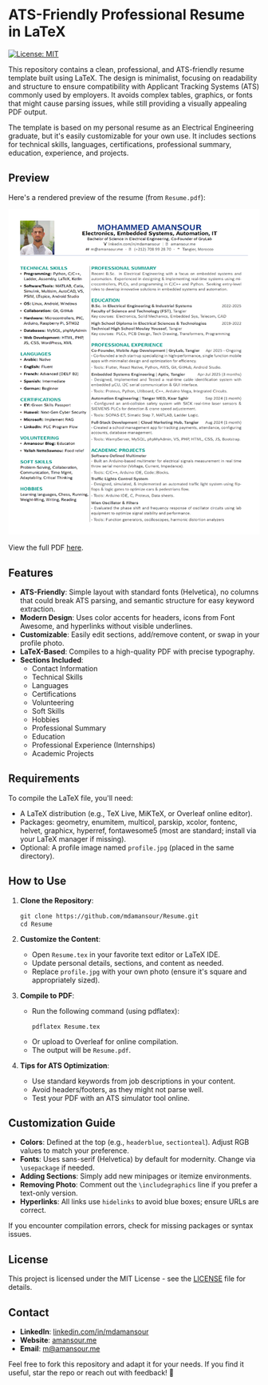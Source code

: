 # ATS-Friendly Professional Resume in LaTeX

[![License: MIT](https://img.shields.io/badge/License-MIT-yellow.svg)](https://opensource.org/licenses/MIT)

This repository contains a clean, professional, and ATS-friendly resume template built using LaTeX. The design is minimalist, focusing on readability and structure to ensure compatibility with Applicant Tracking Systems (ATS) commonly used by employers. It avoids complex tables, graphics, or fonts that might cause parsing issues, while still providing a visually appealing PDF output.

The template is based on my personal resume as an Electrical Engineering graduate, but it's easily customizable for your own use. It includes sections for technical skills, languages, certifications, professional summary, education, experience, and projects.

## Preview

Here's a rendered preview of the resume (from `Resume.pdf`):

![Resume Preview](Resume.png)

View the full PDF [here](https://mdamansour.github.io/Resume/Resume.pdf).

## Features

- **ATS-Friendly**: Simple layout with standard fonts (Helvetica), no columns that could break ATS parsing, and semantic structure for easy keyword extraction.
- **Modern Design**: Uses color accents for headers, icons from Font Awesome, and hyperlinks without visible underlines.
- **Customizable**: Easily edit sections, add/remove content, or swap in your profile photo.
- **LaTeX-Based**: Compiles to a high-quality PDF with precise typography.
- **Sections Included**:
  - Contact Information
  - Technical Skills
  - Languages
  - Certifications
  - Volunteering
  - Soft Skills
  - Hobbies
  - Professional Summary
  - Education
  - Professional Experience (Internships)
  - Academic Projects

## Requirements

To compile the LaTeX file, you'll need:
- A LaTeX distribution (e.g., TeX Live, MiKTeX, or Overleaf online editor).
- Packages: geometry, enumitem, multicol, parskip, xcolor, fontenc, helvet, graphicx, hyperref, fontawesome5 (most are standard; install via your LaTeX manager if missing).
- Optional: A profile image named `profile.jpg` (placed in the same directory).

## How to Use

1. **Clone the Repository**:
   ```
   git clone https://github.com/mdamansour/Resume.git
   cd Resume
   ```

2. **Customize the Content**:
   - Open `Resume.tex` in your favorite text editor or LaTeX IDE.
   - Update personal details, sections, and content as needed.
   - Replace `profile.jpg` with your own photo (ensure it's square and appropriately sized).

3. **Compile to PDF**:
   - Run the following command (using pdflatex):
     ```
     pdflatex Resume.tex
     ```
   - Or upload to Overleaf for online compilation.
   - The output will be `Resume.pdf`.

4. **Tips for ATS Optimization**:
   - Use standard keywords from job descriptions in your content.
   - Avoid headers/footers, as they might not parse well.
   - Test your PDF with an ATS simulator tool online.

## Customization Guide

- **Colors**: Defined at the top (e.g., `headerblue`, `sectionteal`). Adjust RGB values to match your preference.
- **Fonts**: Uses sans-serif (Helvetica) by default for modernity. Change via `\usepackage` if needed.
- **Adding Sections**: Simply add new minipages or itemize environments.
- **Removing Photo**: Comment out the `\includegraphics` line if you prefer a text-only version.
- **Hyperlinks**: All links use `hidelinks` to avoid blue boxes; ensure URLs are correct.

If you encounter compilation errors, check for missing packages or syntax issues.

## License

This project is licensed under the MIT License - see the [LICENSE](LICENSE) file for details.

## Contact

- **LinkedIn**: [linkedin.com/in/mdamansour](https://linkedin.com/in/mdamansour)
- **Website**: [amansour.me](https://amansour.me)
- **Email**: [m@amansour.me](mailto:m@amansour.me)

Feel free to fork this repository and adapt it for your needs. If you find it useful, star the repo or reach out with feedback! 🚀
